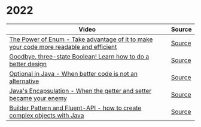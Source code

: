 # 2022



| Video                                                        | Source                           |
| ------------------------------------------------------------ | -------------------------------- |
| [The Power of Enum - Take advantage of it to make your code more readable and efficient](https://www.youtube.com/watch?v=ZSDwPdL74BI) | [Source](01-enum-advanced)       |
| [Goodbye, three-state Boolean! Learn how to do a better design](https://www.youtube.com/watch?v=q-dRtCUhpd8) | [Source](02-three-states)        |
| [Optional in Java - When better code is not an alternative](https://www.youtube.com/watch?v=Bh0vsvzvXno) | [Source](03-optimizing-optional) |
| [Java's Encapsulation - When the getter and setter became your enemy](https://www.youtube.com/watch?v=n9UN5IG7Pn0) | [Source](04-encapsulation)       |
| [Builder Pattern and Fluent-API - how to create complex objects with Java](https://www.youtube.com/watch?v=m6DmH9EwBis) | [Source](05-builder-fluent-api)  |

